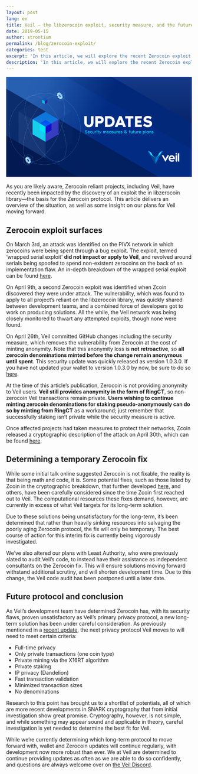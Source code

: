 ```yaml
---
layout: post
lang: en
title: Veil — the libzerocoin exploit, security measure, and the future
date: 2019-05-15
author: strontium
permalink: /blog/zerocoin-exploit/
categories: test
excerpt: 'In this article, we will explore the recent Zerocoin exploit and how that affects Veil’s future.'
description: 'In this article, we will explore the recent Zerocoin exploit and how that affects Veil’s future.'
---
```


![](/uploads/blog/2019-05-15-exploit.png)

As you are likely aware, Zerocoin reliant projects, including Veil, have recently been impacted by the discovery of an exploit the in libzerocoin library—the basis for the Zerocoin protocol. This article delivers an overview of the situation, as well as some insight on our plans for Veil moving forward.

## Zerocoin exploit surfaces

On March 3rd, an attack was identified on the PIVX network in which zerocoins were being spent through a bug exploit. The exploit, termed ‘wrapped serial exploit’ **did not impact or apply to Veil**, and revolved around serials being spoofed to spend non-existent zerocoins on the back of an implementation flaw. An in-depth breakdown of the wrapped serial exploit can be found [here]( https://medium.com/@dev.pivx/report-wrapped-serials-attack-5f4bf7b51701).

On April 9th, a second Zerocoin exploit was identified when Zcoin discovered they were under attack. The vulnerability, which was found to apply to all project’s reliant on the libzerocoin library, was quickly shared between development teams, and a combined force of developers got to work on producing solutions. All the while, the Veil network was being closely monitored to thwart any attempted exploits, though none were found.

On April 26th, Veil committed GitHub changes including the security measure, which removes the vulnerability from Zerocoin at the cost of minting anonymity. Note that this anonymity loss is **not retroactive**, so **all zerocoin denominations minted before the change remain anonymous until spent**. This security update was quickly released as version 1.0.3.0. If you have not updated your wallet to version 1.0.3.0 by now, be sure to do so [here]( https://github.com/Veil-Project/veil/releases).

At the time of this article’s publication, Zerocoin is not providing anonymity to Veil users. **Veil still provides anonymity in the form of RingCT**, so non-zerocoin Veil transactions remain private. **Users wishing to continue minting zerocoin denominations for staking pseudo-anonymously can do so by minting from RingCT** as a workaround; just remember that successfully staking isn’t private while the security measure is active.

Once affected projects had taken measures to protect their networks, Zcoin released a cryptographic description of the attack on April 30th, which can be found [here]( https://zcoin.io/cryptographic-description-of-zerocoin-attack/).

## Determining a temporary Zerocoin fix

While some initial talk online suggested Zerocoin is not fixable, the reality is that being math and code, it is. Some potential fixes, such as those listed by Zcoin in the cryptographic breakdown, that further developed [here](https://eprint.iacr.org/2018/557.pdf), and others, have been carefully considered since the time Zcoin first reached out to Veil. The computational resources these fixes demand, however, are currently in excess of what Veil targets for its long-term solution.

Due to these solutions being unsatisfactory for the long-term, it’s been determined that rather than heavily sinking resources into salvaging the poorly aging Zerocoin protocol, the fix will only be temporary. The best course of action for this interim fix is currently being vigorously investigated.

We’ve also altered our plans with Least Authority, who were previously slated to audit Veil’s code, to instead have their assistance as independent consultants on the Zerocoin fix. This will ensure solutions moving forward withstand additional scrutiny, and will shorten development time. Due to this change, the Veil code audit has been postponed until a later date.

## Future protocol and conclusion

As Veil’s development team have determined Zerocoin has, with its security flaws, proven unsatisfactory as Veil’s primary privacy protocol, a new long-term solution has been under careful consideration. As previously mentioned in a [recent update]( https://veil-project.com/blog/2019-05-09-state-of-veil/), the next privacy protocol Veil moves to will need to meet certain criteria:

- Full-time privacy
- Only private transactions (one coin type)
- Private mining via the X16RT algorithm
- Private staking
- IP privacy (Dandelion)
- Fast transaction validation
- Minimized transaction sizes
- No denominations

Research to this point has brought us to a shortlist of potentials, all of which are more recent developments in SNARK cryptography that from initial investigation show great promise. Cryptography, however, is not simple, and while something may appear sound and applicable in theory, careful investigation is yet needed to determine the best fit for Veil.

While we’re currently determining which long-term protocol to move forward with, wallet and Zerocoin updates will continue regularly, with development now more robust than ever. We at Veil are determined to continue providing updates as often as we are able to do so confidently, and questions are always welcome over on [the Veil Discord]( https://discord.gg/Ywyb9hs).
